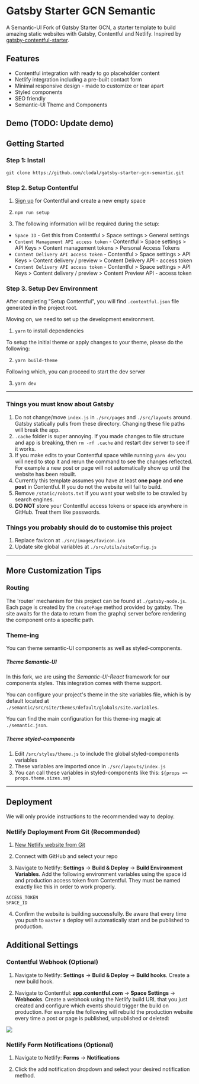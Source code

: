 # Gatsby Starter GCN Semantic
A Semantic-UI Fork of Gatsby Starter GCN, a starter template to build amazing static websites with Gatsby, Contentful and Netlify. Inspired by [gatsby-contentful-starter](https://github.com/contentful-userland/gatsby-contentful-starter).

## Features
* Contentful integration with ready to go placeholder content
* Netlify integration including a pre-built contact form
* Minimal responsive design - made to customize or tear apart
* Styled components
* SEO friendly
* Semantic-UI Theme and Components

## Demo (TODO: Update demo)

## Getting Started

### Step 1: Install
`git clone https://github.com/clodal/gatsby-starter-gcn-semantic.git`

### Step 2. Setup Contentful

1. [Sign up](https://www.contentful.com/sign-up/) for Contentful and create a new empty space

2. `npm run setup`

3. The following information will be required during the setup:
- `Space ID` - Get this from Contentful > Space settings > General settings
- `Content Management API access token` - Contentful > Space settings > API Keys > Content management tokens > Personal Access Tokens
- `Content Delivery API access token` - Contentful > Space settings > API Keys > Content delivery / preview > Content Delivery API - access token
- `Content Delivery API access token` - Contentful > Space settings > API Keys > Content delivery / preview > Content Preview API - access token

### Step 3. Setup Dev Environment
After completing "Setup Contentful", you will find `.contentful.json` file generated in the project root.

Moving on, we need to set up the development environment.

1. `yarn` to install dependencies

To setup the initial theme or apply changes to your theme, please do the following:

2. `yarn build-theme`

Following which, you can proceed to start the dev server

3. `yarn dev`

---

### Things you must know about Gatsby
1. Do not change/move `index.js` in `./src/pages` and `./src/layouts` around. Gatsby statically pulls from these directory. Changing these file paths will break the app.
2. `.cache` folder is super annoying. If you made changes to file structure and app is breaking, then `rm -rf .cache` and restart dev server to see if it works.
3. If you make edits to your Contentful space while running `yarn dev` you will need to stop it and rerun the command to see the changes reflected. For example a new post or page will not automatically show up until the website has been rebuilt.
4. Currently this template assumes you have at least **one page** and **one post** in Contentful. If you do not the website will fail to build.
5. Remove `/static/robots.txt` if you want your website to be crawled by search engines.
6. **DO NOT** store your Contentful access tokens or space ids anywhere in GitHub. Treat them like passwords.

### Things you probably should do to customise this project
1. Replace favicon at `./src/images/favicon.ico`
2. Update site global variables at `./src/utils/siteConfig.js`

--- 

## More Customization Tips

### Routing
The 'router' mechanism for this project can be found at `./gatsby-node.js`. Each page is created by the `createPage` method provided by gatsby. The site awaits for the data to return from the graphql server before rendering the component onto a specific path. 

### Theme-ing
You can theme semantic-UI components as well as styled-components.

##### Theme Semantic-UI
In this fork, we are using the *Semantic-UI-React* framework for our components styles. This integration comes with theme support.

You can configure your project's theme in the site variables file, which is by default located at `./semantic/src/site/themes/default/globals/site.variables`.

You can find the main configuration for this theme-ing magic at `./semantic.json`.

##### Theme styled-components

1. Edit `/src/styles/theme.js` to include the global styled-components variables
2. These variables are imported once in `./src/layouts/index.js`
3. You can call these variables in styled-components like this: `${props => props.theme.sizes.sm}`

---

## Deployment
We will only provide instructions to the recommended way to deploy.

### Netlify Deployment From Git (Recommended)

1. [New Netlify website from Git](https://app.netlify.com/start)

2. Connect with GitHub and select your repo

3. Navigate to Netlify: **Settings** → **Build & Deploy** → **Build Environment Variables**. Add the following environment variables using the space id and production access token from Contentful. They must be named exactly like this in order to work properly.

```
ACCESS_TOKEN
SPACE_ID
```

4. Confirm the website is building successfully. Be aware that every time you push to `master` a deploy will automatically start and be published to production.

## Additional Settings

### Contentful Webhook (Optional)

1. Navigate to Netlify:
**Settings** → **Build & Deploy** → **Build hooks**.
Create a new build hook.

2. Navigate to Contentful:
 **app.contentful.com** → **Space Settings** → **Webhooks**. Create a webhook using the Netlify build URL that you just created
 and configure which events should trigger the build on production. For example the following will rebuild the production website every time a post or page is published, unpublished or deleted:

![](screenshots/contentful-webhook-selected-events.jpg)


### Netlify Form Notifications (Optional)

1. Navigate to Netlify:
**Forms** → **Notifications**

2. Click the add notification dropdown and select your desired notification method.
